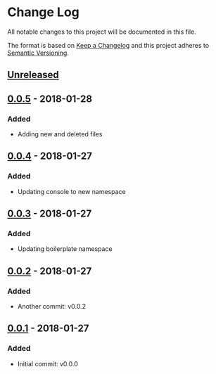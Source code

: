 # Change Log
All notable changes to this project will be documented in this file.

The format is based on [Keep a Changelog](http://keepachangelog.com/)
and this project adheres to [Semantic Versioning](http://semver.org/).

## [Unreleased][]

## [0.0.5][] - 2018-01-28
### Added
- Adding new and deleted files

## [0.0.4][] - 2018-01-27
### Added
- Updating console to new namespace

## [0.0.3][] - 2018-01-27
### Added
- Updating boilerplate namespace

## [0.0.2][] - 2018-01-27
### Added
- Another commit: v0.0.2

## [0.0.1][] - 2018-01-27
### Added
- Initial commit: v0.0.0


[Unreleased]: https://github.com/willmendesneto/generator-update-yeoman-test/compare/v0.0.5...HEAD
[0.0.5]: https://github.com/willmendesneto/generator-update-yeoman-test/compare/v0.0.4...v0.0.5
[0.0.4]: https://github.com/willmendesneto/generator-update-yeoman-test/compare/v0.0.3...v0.0.4
[0.0.3]: https://github.com/willmendesneto/generator-update-yeoman-test/compare/v0.0.2...v0.0.3
[0.0.2]: https://github.com/willmendesneto/generator-update-yeoman-test/compare/v0.0.1...v0.0.2
[0.0.1]: https://github.com/willmendesneto/generator-update-yeoman-test/tree/v0.0.1

